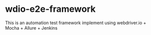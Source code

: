 # wdio-e2e-framework
This is an automation test framework implement using webdriver.io + Mocha + Allure + Jenkins
